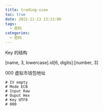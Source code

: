 ```yaml
---
title: trading-view
toc: true
date: 2022-11-13 13:13:00
tags:
  - 密码
categories:	
  - 密码
---
```




Key 的结构

[name, 3, lowercase].id[6, digits]:[number, 3]

000 虚拟币钱包地址

```
# IV empty
# Mode ECB
# Input Raw
# Ouput Hex
# Key UTF8
# 000
```